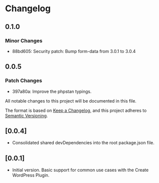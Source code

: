 # Changelog

## 0.1.0

### Minor Changes

- 88bd605: Security patch: Bump form-data from 3.0.1 to 3.0.4

## 0.0.5

### Patch Changes

- 397a80a: Improve the phpstan typings.

All notable changes to this project will be documented in this file.

The format is based on [Keep a Changelog](https://keepachangelog.com/en/1.0.0/),
and this project adheres to [Semantic Versioning](https://semver.org/spec/v2.0.0.html).

## [0.0.4]

- Consolidated shared devDependencies into the root package.json file.

## [0.0.1]

- Initial version. Basic support for common use cases with the Create WordPress Plugin.
